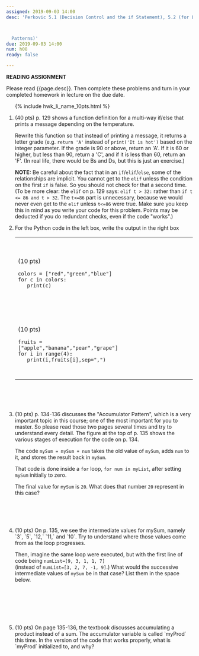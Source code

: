 ```yaml
---
assigned: 2019-09-03 14:00
desc: 'Perkovic 5.1 (Decision Control and the if Statememt), 5.2 (for Loop and Iteration



  Patterns)'
due: 2019-09-03 14:00
num: h08
ready: false

---
```


<b>READING ASSIGNMENT</b>

Please read {{page.desc}}. Then complete these problems and turn in your completed homework in lecture on the due date.

<ol>

{% include hwk_li_name_10pts.html %}


<li style="margin-bottom:0em;" markdown="1"> (40 pts) p. 129 shows a function definition for a multi-way if/else that
prints a message depending on the temperature.

Rewrite this function so that instead of printing a message, it returns a letter grade (e.g. `return 'A'` instead of `print('It is hot')` based on the integer parameter.  If the grade is 90 or above, return an 'A'.  If it is 60 or higher, but less than 90, return a 'C', and if it is less than 60, return an 'F'.  (In real life, there would be Bs and Ds, but this is just an
exercise.)

<b>NOTE:</b> Be careful about the fact that in an `if`/`elif`/`else`, some of the relationships are implicit.  You cannot get to the `elif` unless the condition on the first `if` is false.  So you should not check for that a second time.     (To be more clear: the `elif` on p. 129 says: `elif t > 32:` rather than `if t <= 86 and t > 32`.    The `t<=86` part is unnecessary, because we would never even get to the `elif` unless `t<=86` were true.  Make sure you keep this in mind as you write your code for this problem.   Points may be deducted if you do redundant checks, even if the code "works".)


<div class="pagebreak">
</div>
</li>


<li style="margin-bottom:6em;" markdown="1"> For the Python code in the left box, write the output in the right box

<style>
td.answer_box { width: 20em; height: 12em;}
</style>

<table>

<tr>
<td markdown="1">

(10 pts)

```
colors = ["red","green","blue"]
for c in colors:
   print(c)
```

</td>
<td class="answer_box">
</td>
</tr>

<tr>
<td markdown="1">

(10 pts)

```
fruits = ["apple","banana","pear","grape"]
for i in range(4):
   print(i,fruits[i],sep=",")
```

</td>
<td class="answer_box">
</td>
</tr>


</table>

</li>





<li style="margin-bottom:6em;" markdown="1"> (10 pts) p. 134-136 discusses the "Accumulator Pattern", which is a very important topic in this course; one of the most important for you to master.  So please read those two pages several times and try to understand every detail.    The figure at the top of p. 135 shows the various stages of execution for the code on p. 134.

The code `mySum = mySum + num` takes the old value of `mySum`, adds `num` to it, and stores the result back in `mySum`.

That code is done inside a `for` loop, `for num in myList`, after setting `mySum` initially to zero.

The final value for `mySum` is `20`.  What does that number `20` represent in this case?
</li>

<li style="margin-bottom:8em;" markdown="1"> (10 pts) On p. 135, we see the intermediate values for mySum, namely `3`, `5`, `12,` `11,` and `10`.   Try to understand where those values come from as the loop progresses.

Then, imagine the same loop were executed, but with the first line of code being `numList=[9, 3, 1, 1, 7]`  
(instead of `numList=[3, 2, 7, -1, 9]`.)   What would the successive intermediate values of `mySum` be in that case?  List them in the space below.
</li>

<li style="margin-bottom:6em;" markdown="1"> (10 pts) On page 135-136, the textbook discusses accumulating a product instead of a sum.   The accumulator variable is called `myProd` this time.  In the version of the code that works properly, what is `myProd` initialized to, and why?
</li>


</ol>
